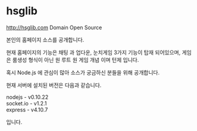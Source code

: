 # hsglib
http://hsglib.com Domain Open Source

본인의 홈페이지 소스를 공개합니다.

현재 홈페이지의 기능은 채팅 과 업다운, 눈치게임 3가지 기능이 탑재 되어있으며,
게임은 룸생성 형식이 아닌 원 루트 원 게임 개념 이며 턴제 입니다.

혹시 Node.js 에 관심이 많아 소스가 궁금하신 분들을 위해 공개합니다.

현재 서버에 설치된 버전은 다음과 같습니다.

nodejs - v0.10.22 <br />
socket.io - v1.2.1 <br />
express - v4.10.7 <br />

입니다.
